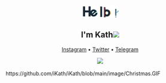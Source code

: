 <p align="center">
  <img src="https://github.com/iKath/iKath/blob/main/image/Hello.gif" width="20%" height="20%"
                                       </p>
                                       
<h2 align="center">I'm Kath<img src="https://media.giphy.com/media/VgCDAzcKvsR6OM0uWg/giphy.gif" width="40"></h2>
<p align="center">
  <a href="https://instagram.com/ikath_x.x">Instagram</a> •
  <a href="https://twitter.com/iKath_x">Twitter</a> •
  <a href="https://t.me/imKath">Telegram</a>  
</p>
<p align="center">
  <img src="https://cdn.jsdelivr.net/gh/Semporia/Semporia@master/image/Happy.gif" width="27px">
</p>
https://github.com/iKath/iKath/blob/main/image/Christmas.GIF
